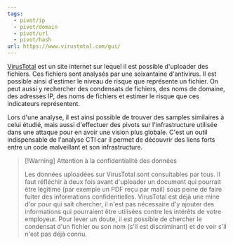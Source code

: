 ```yaml
---
tags:
  - pivot/ip
  - pivot/domain
  - pivot/url
  - pivot/hash
url: https://www.virustotal.com/gui/
---
```

[VirusTotal](https://www.virustotal.com/gui/) est un site internet sur lequel il est possible d'uploader des fichiers. Ces fichiers sont analysés par une soixantaine d'antivirus. Il est possible ainsi d'estimer le niveau de risque que représente un fichier. On peut aussi y rechercher des condensats de fichiers, des noms de domaine, des adresses IP, des noms de fichiers et estimer le risque que ces indicateurs représentent.

Lors d'une analyse, il est ainsi possible de trouver des samples similaires à celui étudié, mais aussi d'effectuer des pivots sur l'infrastructure utilisée dans une attaque pour en avoir une vision plus globale. C'est un outil indispensable de l'analyse CTI car il permet de découvrir des liens forts entre un code malveillant et son infrastructure. 


> [!Warning] Attention à la confidentialité des données
> 
> Les données uploadées sur VirusTotal sont consultables par tous. Il faut réfléchir à deux fois avant d'uploader un document qui pourrait être légitime (par exemple un PDF reçu par mail) sous peine de faire fuiter des informations confidentielles. VirusTotal est déjà une mine d'or pour qui sait chercher, il n'est pas nécessaire d'y ajouter des informations qui pourraient être utilisées contre les intérêts de votre employeur. Pour lever un doute, il est possible de chercher le condensat d'un fichier ou son nom (s'il est discriminant) et de voir s'il n'est pas déjà connu.
>
